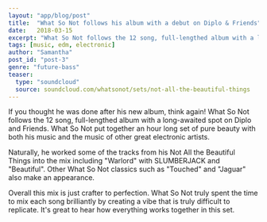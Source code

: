 ```yaml
---
layout: "app/blog/post"
title:  "What So Not follows his album with a debut on Diplo & Friends"
date:   2018-03-15
excerpt: "What So Not follows the 12 song, full-lengthed album with a long-awaited spot on Diplo and Friends."
tags: [music, edm, electronic]
author: "Samantha"
post_id: "post-3"
genre: "future-bass"
teaser:
  type: "soundcloud"
  source: soundcloud.com/whatsonot/sets/not-all-the-beautiful-things
---
```


If you thought he was done after his new album, think again! What So Not follows the 12 song, full-lengthed album with a long-awaited spot on Diplo and Friends. What So Not put together an hour long set of pure beauty with both his music and the music of other great electronic artists.

Naturally, he worked some of the tracks from his Not All the Beautiful Things into the mix including "Warlord" with SLUMBERJACK and "Beautiful". Other What So Not classics such as "Touched" and "Jaguar" also make an appearance.

Overall this mix is just crafter to perfection. What So Not truly spent the time to mix each song brilliantly by creating a vibe that is truly difficult to replicate. It's great to hear how everything works together in this set.
